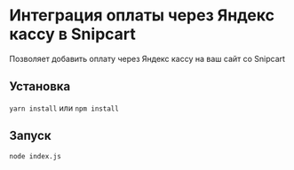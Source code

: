 # Интеграция оплаты через Яндекс кассу в Snipcart

Позволяет добавить оплату через Яндекс кассу на ваш сайт со Snipcart

## Установка
`yarn install`
или
`npm install` 

## Запуск

`node index.js`
